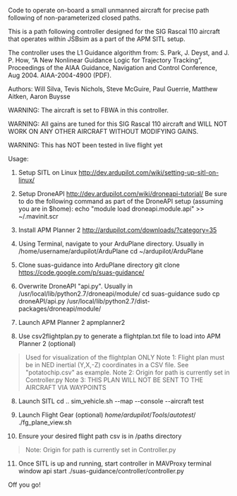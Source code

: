 Code to operate on-board a small unmanned aircraft for precise path following of non-parameterized closed paths.


This is a path following controller designed for the SIG Rascal 110 aircraft that operates within JSBsim as a part of the APM SITL setup.

The controller uses the L1 Guidance algorithm from: S. Park, J. Deyst, and J. P. How, “A New Nonlinear Guidance Logic for Trajectory Tracking”, Proceedings of the AIAA Guidance, Navigation and Control Conference, Aug 2004. AIAA-2004-4900 (PDF).

Authors: Will Silva, Tevis Nichols, Steve McGuire, Paul Guerrie, Matthew Aitken, Aaron Buysse

WARNING: The aircraft is set to FBWA in this controller.

WARNING: All gains are tuned for this SIG Rascal 110 aircraft and WILL NOT WORK ON ANY OTHER AIRCRAFT WITHOUT MODIFYING GAINS.

WARNING: This has NOT been tested in live flight yet

Usage:

1. Setup SITL on Linux
http://dev.ardupilot.com/wiki/setting-up-sitl-on-linux/

2. Setup DroneAPI
http://dev.ardupilot.com/wiki/droneapi-tutorial/
Be sure to do the following command as part of the DroneAPI setup (assuming you are in $home):
echo "module load droneapi.module.api" >> ~/.mavinit.scr

3. Install APM Planner 2
http://ardupilot.com/downloads/?category=35

3. Using Terminal, navigate to your ArduPlane directory. Usually in /home/username/ardupilot/ArduPlane
cd ~/ardupilot/ArduPlane

4. Clone suas-guidance into ArduPlane directory
git clone https://code.google.com/p/suas-guidance/

5. Overwrite DroneAPI "api.py". Usually in /usr/local/lib/python2.7/droneapi/module/
cd suas-guidance
sudo cp droneAPI/api.py /usr/local/lib/python2.7/dist-packages/droneapi/module/

6. Launch APM Planner 2
apmplanner2

7. Use csv2flightplan.py to generate a flightplan.txt file to load into APM Planner 2 (optional)
> Used for visualization of the flightplan ONLY
> Note 1: Flight plan must be in NED inertial (Y,X,-Z) coordinates in a CSV file. See "potatochip.csv" as example.
> Note 2: Origin for path is currently set in Controller.py
> Note 3: THIS PLAN WILL NOT BE SENT TO THE AIRCRAFT VIA WAYPOINTS

8. Launch SITL
cd ..
sim\_vehicle.sh --map --console --aircraft test

9. Launch Flight Gear (optional)
$home/ardupilot/Tools/autotest/$ ./fg\_plane\_view.sh

10. Ensure your desired flight path csv is in /paths directory
> Note: Origin for path is currently set in Controller.py

11. Once SITL is up and running, start controller in MAVProxy terminal window
api start ./suas-guidance/controller/controller.py

Off you go!